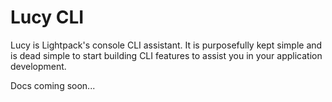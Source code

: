 # Lucy CLI

Lucy is Lightpack's console CLI assistant. It is purposefully kept simple and
is dead simple to start building CLI features to assist you in your application
development.

Docs coming soon...
